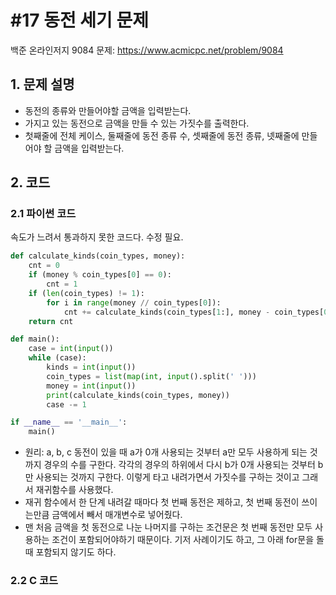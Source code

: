 # #17 동전 세기 문제

백준 온라인저지 9084 문제: https://www.acmicpc.net/problem/9084

## 1. 문제 설명

- 동전의 종류와 만들어야할 금액을 입력받는다.
- 가지고 있는 동전으로 금액을 만들 수 있는 가짓수를 출력한다.
- 첫째줄에 전체 케이스, 둘째줄에 동전 종류 수, 셋째줄에 동전 종류, 넷째줄에 만들어야 할 금액을 입력받는다.

## 2. 코드

### 2.1 파이썬 코드

속도가 느려서 통과하지 못한 코드다. 수정 필요.

```py
def calculate_kinds(coin_types, money):
    cnt = 0
    if (money % coin_types[0] == 0):
        cnt = 1
    if (len(coin_types) != 1):
        for i in range(money // coin_types[0]):
            cnt += calculate_kinds(coin_types[1:], money - coin_types[0] * i)
    return cnt

def main():
    case = int(input())
    while (case):
        kinds = int(input())
        coin_types = list(map(int, input().split(' ')))
        money = int(input())
        print(calculate_kinds(coin_types, money))
        case -= 1

if __name__ == '__main__':
    main()
```

- 원리: a, b, c 동전이 있을 때 a가 0개 사용되는 것부터 a만 모두 사용하게 되는 것까지 경우의 수를 구한다. 각각의 경우의 하위에서 다시 b가 0개 사용되는 것부터 b만 사용되는 것까지 구한다. 이렇게 타고 내려가면서 가짓수를 구하는 것이고 그래서 재귀함수를 사용했다.
- 재귀 함수에서 한 단계 내려갈 때마다 첫 번째 동전은 제하고, 첫 번째 동전이 쓰이는만큼 금액에서 빼서 매개변수로 넣어줬다.
- 맨 처음 금액을 첫 동전으로 나눈 나머지를 구하는 조건문은 첫 번째 동전만 모두 사용하는 조건이 포함되어야하기 때문이다. 기저 사례이기도 하고, 그 아래 for문을 돌 때 포함되지 않기도 하다.

### 2.2 C 코드

```c
```
